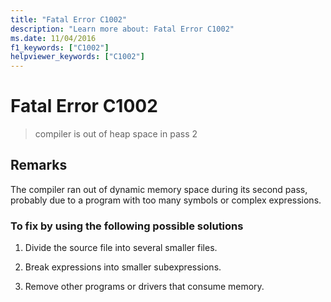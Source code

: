 ```yaml
---
title: "Fatal Error C1002"
description: "Learn more about: Fatal Error C1002"
ms.date: 11/04/2016
f1_keywords: ["C1002"]
helpviewer_keywords: ["C1002"]
---
```

# Fatal Error C1002

> compiler is out of heap space in pass 2

## Remarks

The compiler ran out of dynamic memory space during its second pass, probably due to a program with too many symbols or complex expressions.

### To fix by using the following possible solutions

1. Divide the source file into several smaller files.

1. Break expressions into smaller subexpressions.

1. Remove other programs or drivers that consume memory.
